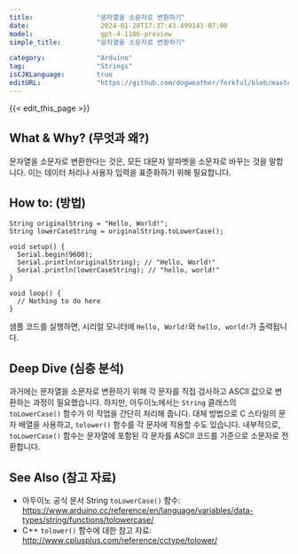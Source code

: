 ```yaml
---
title:                "문자열을 소문자로 변환하기"
date:                  2024-01-20T17:37:43.499141-07:00
model:                 gpt-4-1106-preview
simple_title:         "문자열을 소문자로 변환하기"

category:             "Arduino"
tag:                  "Strings"
isCJKLanguage:        true
editURL:              "https://github.com/dogweather/forkful/blob/master/content/ko/arduino/converting-a-string-to-lower-case.md"
---
```


{{< edit_this_page >}}

## What & Why? (무엇과 왜?)
문자열을 소문자로 변환한다는 것은, 모든 대문자 알파벳을 소문자로 바꾸는 것을 말합니다. 이는 데이터 처리나 사용자 입력을 표준화하기 위해 필요합니다.

## How to: (방법)
```Arduino
String originalString = "Hello, World!";
String lowerCaseString = originalString.toLowerCase();

void setup() {
  Serial.begin(9600);
  Serial.println(originalString); // "Hello, World!"
  Serial.println(lowerCaseString); // "hello, world!"
}

void loop() {
  // Nothing to do here
}
```
샘플 코드를 실행하면, 시리얼 모니터에 `Hello, World!`와 `hello, world!`가 출력됩니다.

## Deep Dive (심층 분석)
과거에는 문자열을 소문자로 변환하기 위해 각 문자를 직접 검사하고 ASCII 값으로 변환하는 과정이 필요했습니다. 하지만, 아두이노에서는 `String` 클래스의 `toLowerCase()` 함수가 이 작업을 간단히 처리해 줍니다. 대체 방법으로 C 스타일의 문자 배열을 사용하고, `tolower()` 함수를 각 문자에 적용할 수도 있습니다. 내부적으로, `toLowerCase()` 함수는 문자열에 포함된 각 문자를 ASCII 코드를 기준으로 소문자로 전환합니다.

## See Also (참고 자료)
- 아두이노 공식 문서 String `toLowerCase()` 함수: https://www.arduino.cc/reference/en/language/variables/data-types/string/functions/tolowercase/
- C++ `tolower()` 함수에 대한 참고 자료: http://www.cplusplus.com/reference/cctype/tolower/
